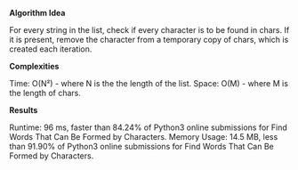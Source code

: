 **Algorithm Idea**

For every string in the list, check if every 
character is to be found in chars. If it is 
present, remove the character from a temporary 
copy of chars, which is created each 
iteration.

**Complexities**

Time: O(N²) - where N is the the length of the list.
Space: O(M) - where M is the length of chars.

**Results**

Runtime: 96 ms, faster than 84.24% of Python3 online submissions for Find Words That Can Be Formed by Characters.
Memory Usage: 14.5 MB, less than 91.90% of Python3 online submissions for Find Words That Can Be Formed by Characters.
